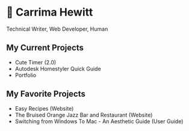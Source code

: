# 🌻 Carrima Hewitt 
Technical Writer, Web Developer, Human 
## My Current Projects
- Cute Timer (2.0)
- Autodesk Homestyler Quick Guide
- Portfolio
## My Favorite Projects
- Easy Recipes (Website)
- The Bruised Orange Jazz Bar and Restaurant (Website)
- Switching from Windows To Mac - An Aesthetic Guide (User Guide)
